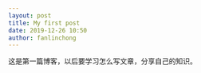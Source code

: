 ```yaml
---
layout: post
title: My first post
date: 2019-12-26 10:50
author: fanlinchong
---
```


这是第一篇博客，以后要学习怎么写文章，分享自己的知识。
